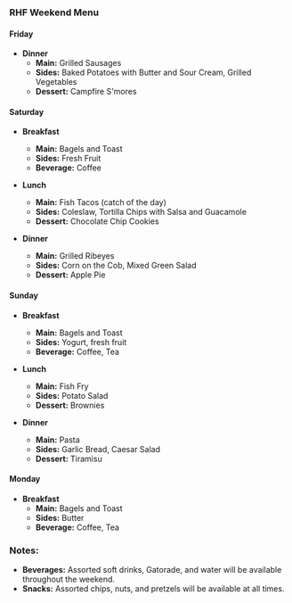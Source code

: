 ### **RHF Weekend Menu**

#### **Friday**
- **Dinner**
	- **Main:** Grilled Sausages
	- **Sides:** Baked Potatoes with Butter and Sour Cream, Grilled Vegetables
	- **Dessert:** Campfire S'mores

#### **Saturday**
- **Breakfast**
	- **Main:** Bagels and Toast
	- **Sides:** Fresh Fruit
	- **Beverage:** Coffee

- **Lunch**
	- **Main:** Fish Tacos (catch of the day)
	- **Sides:** Coleslaw, Tortilla Chips with Salsa and Guacamole
	- **Dessert:** Chocolate Chip Cookies

- **Dinner**
	- **Main:** Grilled Ribeyes
	- **Sides:** Corn on the Cob, Mixed Green Salad
	- **Dessert:** Apple Pie

#### **Sunday**
- **Breakfast**
	- **Main:** Bagels and Toast
	- **Sides:** Yogurt, fresh fruit
	- **Beverage:** Coffee, Tea
	
- **Lunch**
	- **Main:** Fish Fry
	- **Sides:** Potato Salad
	- **Dessert:** Brownies

- **Dinner**
	- **Main:** Pasta
	- **Sides:** Garlic Bread, Caesar Salad
	- **Dessert:** Tiramisu

#### **Monday**
- **Breakfast**
	- **Main:** Bagels and Toast
	- **Sides:** Butter
	- **Beverage:** Coffee, Tea

### **Notes:**
- **Beverages:** Assorted soft drinks, Gatorade, and water will be available throughout the weekend.
- **Snacks:** Assorted chips, nuts, and pretzels will be available at all times.

